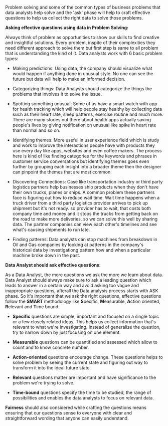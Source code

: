 Problem solving and some of the common types of business problems that data analysts help solve and the 'ask' phase will help to craft effective questions to help us collect the right data to solve those problems.

**Asking effective questions using data in Problem Solving:**

Always think of problem as opportunities to show our skills to find creative and insightful solutions. Every problem, inspite of their complexities they need different approach to solve them but first step is same to all problem that is understanding the kind of it. 
Data analysts work with 6 basic problem types:

+ Making predictions: Using data, the company should visualize what would happen if anything done in unusual style. No one can see the future but data will help to make an informed decision.

+ Categorizing things: Data Analysts should categorize the things the problems that involves it to solve the issue.

+ Spotting something unusual: Some of us have a smart watch with app for health tracking which will help people stay healthy by collecting data such as their heart rate, sleep patterns, exercise routine and much more. There are many stories out there about health apps actually saving people's lives by giving notification on unusual like spike in heart rate than normal and so on.
 
+ Identifying themes: More useful in user experience field which is study and work to improve the interactions people have with products they use every day like apps, websites and even coffee makers. The process here is kind of like finding categories for the keywords and phrases in customer service conversations but identifying themes goes even further by grouping each insight into a broader theme then the designer can pinpoint the themes that are most common.

+ Discovering Connections: Case like transportation industry or third party logistics partners help businesses ship products when they don't have their own trucks, planes or ships. A common problem these partners face is figuring out how to reduce wait time. Wait time happens when a truck driver from a third party logistics provider arrives to pick
up shipment but it's not ready. so provider has to wait, that costs both company time and money and it stops the trucks from getting back on the road to make more deliveries.
so we can solve this well by sharing data. The partner companies can view each other's timelines and see what's causing shipments to run late. 

+ Finding patterns:  Data analysts can stop machines from breakdown in Oil and Gas companies by looking at patterns in the company's historical data by investigationg pattern
how and when a particular machine broke down in the past.


**Data Analyst should ask effective questions:**

As a Data Analyst, the more questions we ask the more we learn about data. Data Analyst should always make sure to ask a leading question which leads to answer in a certain way and avoid asking too vague and inappropriate questions, afterall the Data analysis process starts with ASK phase. So it's important that we ask the right questions, effective questions follow the **SMART** methodology like **S**pecific, **M**easurable, **A**ction oriented, **R**elevant and **T**ime bound.

+ **Specific** questions are simple, important and focused on a single topic or a few closely related ideas. This helps us collect information that's relevant to what we're investigating. Instead of generalize the question, try to narrow down by just focusing on one element.

+ **Measurable** questions can be quantified and assessed which allow to count and to know concrete number.

+ **Action-oriented** questions encourage change. These questions helps to solve problem by seeing the current state and figuring out way to transform it into the ideal future state.

+ **Relevant** questions matter are important and have significance to the problem we're trying to solve. 

+ **Time-bound** questions specify the time to be studied, the range of possibilities and enables the data analysts to focus on relevant data. 

**Fairness** should also considered while crafting the questions means ensuring that our questions sense to everyone with clear and straightforward wording that anyone can easily understand.
